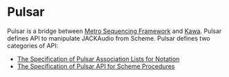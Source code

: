 Pulsar 
=======

Pulsar is a bridge between [Metro Sequencing Framework][metro] and 
[Kawa][kawa]. Pulsar defines API to manipulate JACKAudio from Scheme.
Pulsar defines two categories of API:

- [The Specification of Pulsar Association Lists for Notation][note-api]
- [The Specification of Pulsar API for Scheme Procedures][proc-api]

[note-api]:../lamu/docs/note-api/
[proc-api]:../lamu/docs/proc-api/

[kawa]: https://www.gnu.org/software/kawa/
[lambda-music]: ../
[metro]:./workspace/metro/
[pulsar]:./workspace/pulsar/
[kawapad]:./workspace/kawapad/
[architecture]:https://lambda-music.github.io/lamu/imgs/lambda-music-architecture-300.png
[jna]:https://github.com/java-native-access/jna
[jnajack]:https://github.com/jaudiolibs/jnajack
[editor-movie]:./imgs/corresponding-parenthesis-movement.gif
[vim-modeline]: # ( vim: set spell expandtab fo+=awlt : )
